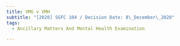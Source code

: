 ```yaml
---
title: VMG v VMH
subtitle: "[2020] SGFC 104 / Decision Date: 8\_December\_2020"
tags:
  - Ancillary Matters And Mental Health Examination

---
```

